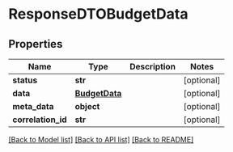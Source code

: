 # ResponseDTOBudgetData

## Properties
Name | Type | Description | Notes
------------ | ------------- | ------------- | -------------
**status** | **str** |  | [optional] 
**data** | [**BudgetData**](BudgetData.md) |  | [optional] 
**meta_data** | **object** |  | [optional] 
**correlation_id** | **str** |  | [optional] 

[[Back to Model list]](../README.md#documentation-for-models) [[Back to API list]](../README.md#documentation-for-api-endpoints) [[Back to README]](../README.md)


